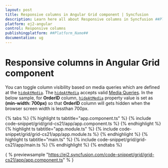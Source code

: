 ```yaml
---
layout: post
title: Responsive columns in Angular Grid component | Syncfusion
description: Learn here all about Responsive columns in Syncfusion ##Platform_Name## Grid component of Syncfusion Essential JS 2 and more.
platform: ej2-angular
control: Responsive columns 
publishingplatform: ##Platform_Name##
documentation: ug
---
```


# Responsive columns in Angular Grid component

You can toggle column visibility based on media queries which are defined
at the [`hideAtMedia`](../../api/grid/column/#hideatmedia).
The [`hideAtMedia`](../../api/grid/column/#hideatmedia) accepts valid
[Media Queries]( http://cssmediaqueries.com/what-are-css-media-queries.html ). In the below sample, for **OrderID** column, [`hideAtMedia`](../../api/grid/column/#hideatmedia) property value is set as **(min-width: 700px)** so that **OrderID** column will gets hidden when the browser screen width is lessthan 700px.

{% tabs %}
{% highlight ts tabtitle="app.component.ts" %}
{% include code-snippet/grid/grid-cs21/app/app.component.ts %}
{% endhighlight %}
{% highlight ts tabtitle="app.module.ts" %}
{% include code-snippet/grid/grid-cs21/app/app.module.ts %}
{% endhighlight %}
{% highlight ts tabtitle="main.ts" %}
{% include code-snippet/grid/grid-cs21/app/main.ts %}
{% endhighlight %}
{% endtabs %}
  
{ % previewsample "https://ej2.syncfusion.com/code-snippet/grid/grid-cs21/app/app.component.ts" % }